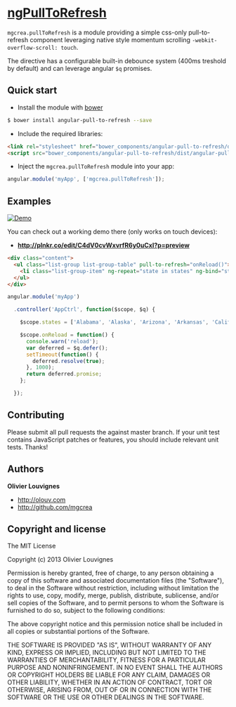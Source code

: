 # [ngPullToRefresh](http://mgcrea.github.com/angular-pull-to-refresh)

`mgcrea.pullToRefresh` is a module providing a simple css-only pull-to-refresh component leveraging native style momentum scrolling `-webkit-overflow-scroll: touch`.

The directive has a configurable built-in debounce system (400ms treshold by default) and can leverage angular `$q` promises.



## Quick start

+ Install the module with [bower](http://bower.io/)

``` bash
$ bower install angular-pull-to-refresh --save
```

+ Include the required libraries:

``` html
<link rel="stylesheet" href="bower_components/angular-pull-to-refresh/dist/angular-pull-to-refresh.min.css">
<script src="bower_components/angular-pull-to-refresh/dist/angular-pull-to-refresh.min.js"></script>
```

+ Inject the `mgcrea.pullToRefresh` module into your app:

``` javascript
angular.module('myApp', ['mgcrea.pullToRefresh']);
```



## Examples

[![Demo](http://mgcrea.github.io/angular-pull-to-refresh/demo.gif)](http://mgcrea.github.com/angular-pull-to-refresh)

You can check out a working demo there (only works on touch devices):

+ **http://plnkr.co/edit/C4dV0cvWxvrfR6y0uCxI?p=preview**

``` html
<div class="content">
  <ul class="list-group list-group-table" pull-to-refresh="onReload()">
    <li class="list-group-item" ng-repeat="state in states" ng-bind="state"></li>
  </ul>
</div>
```

``` javascript
angular.module('myApp')

  .controller('AppCtrl', function($scope, $q) {

    $scope.states = ['Alabama', 'Alaska', 'Arizona', 'Arkansas', 'California', 'Colorado', 'Connecticut', 'Delaware', 'Florida', 'Georgia', 'Hawaii', 'Idaho', 'Illinois', 'Indiana', 'Iowa', 'Kansas', 'Kentucky', 'Louisiana', 'Maine', 'Maryland', 'Massachusetts', 'Michigan', 'Minnesota', 'Mississippi', 'Missouri', 'Montana', 'Nebraska', 'Nevada', 'New Hampshire', 'New Jersey', 'New Mexico', 'New York', 'North Dakota', 'North Carolina', 'Ohio', 'Oklahoma', 'Oregon', 'Pennsylvania', 'Rhode Island', 'South Carolina', 'South Dakota', 'Tennessee', 'Texas', 'Utah', 'Vermont', 'Virginia', 'Washington', 'West Virginia', 'Wisconsin', 'Wyoming'];

    $scope.onReload = function() {
      console.warn('reload');
      var deferred = $q.defer();
      setTimeout(function() {
        deferred.resolve(true);
      }, 1000);
      return deferred.promise;
    };

  });
```



## Contributing

Please submit all pull requests the against master branch. If your unit test contains JavaScript patches or features, you should include relevant unit tests. Thanks!



## Authors

**Olivier Louvignes**

+ http://olouv.com
+ http://github.com/mgcrea



## Copyright and license

  The MIT License

  Copyright (c) 2013 Olivier Louvignes

  Permission is hereby granted, free of charge, to any person obtaining a copy
  of this software and associated documentation files (the "Software"), to deal
  in the Software without restriction, including without limitation the rights
  to use, copy, modify, merge, publish, distribute, sublicense, and/or sell
  copies of the Software, and to permit persons to whom the Software is
  furnished to do so, subject to the following conditions:

  The above copyright notice and this permission notice shall be included in
  all copies or substantial portions of the Software.

  THE SOFTWARE IS PROVIDED "AS IS", WITHOUT WARRANTY OF ANY KIND, EXPRESS OR
  IMPLIED, INCLUDING BUT NOT LIMITED TO THE WARRANTIES OF MERCHANTABILITY,
  FITNESS FOR A PARTICULAR PURPOSE AND NONINFRINGEMENT. IN NO EVENT SHALL THE
  AUTHORS OR COPYRIGHT HOLDERS BE LIABLE FOR ANY CLAIM, DAMAGES OR OTHER
  LIABILITY, WHETHER IN AN ACTION OF CONTRACT, TORT OR OTHERWISE, ARISING FROM,
  OUT OF OR IN CONNECTION WITH THE SOFTWARE OR THE USE OR OTHER DEALINGS IN
  THE SOFTWARE.
